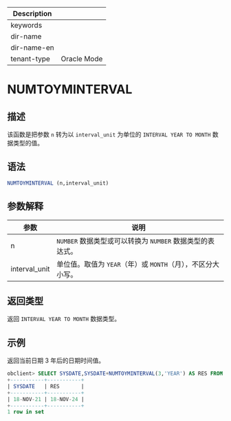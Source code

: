 | Description   |                 |
|---------------|-----------------|
| keywords      |                 |
| dir-name      |                 |
| dir-name-en   |                 |
| tenant-type   | Oracle Mode     |

# NUMTOYMINTERVAL

## 描述

该函数是把参数 `n` 转为以 `interval_unit` 为单位的 `INTERVAL YEAR TO MONTH` 数据类型的值。

## 语法

```sql
NUMTOYMINTERVAL (n,interval_unit)
```

## 参数解释

|      参数       |                   说明                   |
|---------------|----------------------------------------|
| n             | `NUMBER` 数据类型或可以转换为 `NUMBER` 数据类型的表达式。 |
| interval_unit | 单位值。取值为 `YEAR`（年）或 `MONTH`（月），不区分大小写。  |

## 返回类型

返回 `INTERVAL YEAR TO MONTH` 数据类型。

## 示例

返回当前日期 3 年后的日期时间值。

```sql
obclient> SELECT SYSDATE,SYSDATE+NUMTOYMINTERVAL(3,'YEAR') AS RES FROM DUAL;
+-----------+-----------+
| SYSDATE   | RES       |
+-----------+-----------+
| 18-NOV-21 | 18-NOV-24 |
+-----------+-----------+
1 row in set
```
